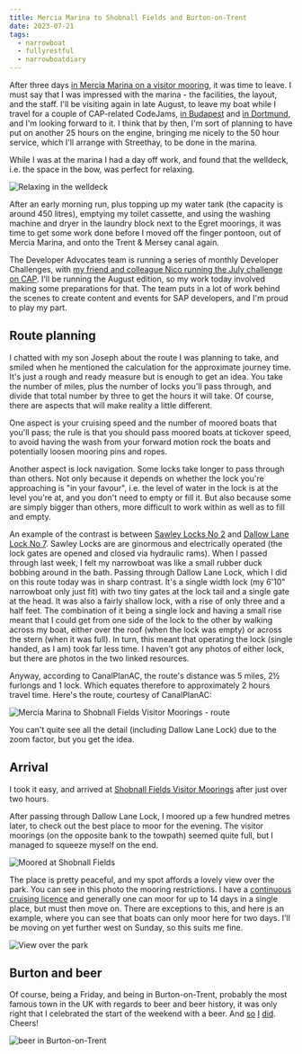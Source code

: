 ```yaml
---
title: Mercia Marina to Shobnall Fields and Burton-on-Trent
date: 2023-07-21
tags:
  - narrowboat
  - fullyrestful
  - narrowboatdiary
---
```

After three days [in Mercia Marina on a visitor mooring](/blog/posts/2023/07/18/oil-change-and-a-visit-to-mercia-marina/), it was time to leave. I must say that I was impressed with the marina - the facilities, the layout, and the staff. I'll be visiting again in late August, to leave my boat while I travel for a couple of CAP-related CodeJams, [in Budapest](/talks/#codejam-cap-hana-cloud-full-stack-apps-budapest) and [in Dortmund](/talks/#service-integration-with-cap-dortmund-de), and I'm looking forward to it. I think that by then, I'm sort of planning to have put on another 25 hours on the engine, bringing me nicely to the 50 hour service, which I'll arrange with Streethay, to be done in the marina.

While I was at the marina I had a day off work, and found that the welldeck, i.e. the space in the bow, was perfect for relaxing.

![Relaxing in the welldeck](/images/2023/07/relaxing-in-the-welldeck.jpg)

After an early morning run, plus topping up my water tank (the capacity is around 450 litres), emptying my toilet cassette, and using the washing machine and dryer in the laundry block next to the Egret moorings, it was time to get some work done before I moved off the finger pontoon, out of Mercia Marina, and onto the Trent & Mersey canal again.

The Developer Advocates team is running a series of monthly Developer Challenges, with [my friend and colleague Nico running the July challenge on CAP](https://blogs.sap.com/2023/07/05/sap-developer-challenge-sap-cloud-application-programming-model/). I'll be running the August edition, so my work today involved making some preparations for that. The team puts in a lot of work behind the scenes to create content and events for SAP developers, and I'm proud to play my part.

## Route planning

I chatted with my son Joseph about the route I was planning to take, and smiled when he mentioned the calculation for the approximate journey time. It's just a rough and ready measure but is enough to get an idea. You take the number of miles, plus the number of locks you'll pass through, and divide that total number by three to get the hours it will take. Of course, there are aspects that will make reality a little different.

One aspect is your cruising speed and the number of moored boats that you'll pass; the rule is that you should pass moored boats at tickover speed, to avoid having the wash from your forward motion rock the boats and potentially loosen mooring pins and ropes.

Another aspect is lock navigation. Some locks take longer to pass through than others. Not only because it depends on whether the lock you're approaching is "in your favour", i.e. the level of water in the lock is at the level you're at, and you don't need to empty or fill it. But also because some are simply bigger than others, more difficult to work within as well as to fill and empty.

An example of the contrast is between [Sawley Locks No 2](https://canalplan.uk/place/9g2k) and [Dallow Lane Lock No 7](https://canalplan.uk/place/hcik). Sawley Locks are are ginormous and electrically operated (the lock gates are opened and closed via hydraulic rams). When I passed through last week, I felt my narrowboat was like a small rubber duck bobbing around in the bath. Passing through Dallow Lane Lock, which I did on this route today was in sharp contrast. It's a single width lock (my 6'10" narrowboat only just fit) with two tiny gates at the lock tail and a single gate at the head. It was also a fairly shallow lock, with a rise of only three and a half feet. The combination of it being a single lock and having a small rise meant that I could get from one side of the lock to the other by walking across my boat, either over the roof (when the lock was empty) or across the stern (when it was full). In turn, this meant that operating the lock (single handed, as I am) took far less time. I haven't got any photos of either lock, but there are photos in the two linked resources.

Anyway, according to CanalPlanAC, the route's distance was 5 miles, 2½ furlongs and 1 lock. Which equates therefore to approximately 2 hours travel time. Here's the route, courtesy of CanalPlanAC:

![Mercia Marina to Shobnall Fields Visitor Moorings - route](/images/2023/07/mercia-marina-to-shobnall-visitor-moorings.png)

You can't quite see all the detail (including Dallow Lane Lock) due to the zoom factor, but you get the idea.

## Arrival

I took it easy, and arrived at [Shobnall Fields Visitor Moorings](https://canalplan.uk/place/746m) after just over two hours. 

After passing through Dallow Lane Lock, I moored up a few hundred metres later, to check out the best place to moor for the evening. The visitor moorings (on the opposite bank to the towpath) seemed quite full, but I managed to squeeze myself on the end. 

![Moored at Shobnall Fields](/images/2023/07/moored-at-shobnall-fields.jpg)

The place is pretty peaceful, and my spot affords a lovely view over the park. You can see in this photo the mooring restrictions. I have a [continuous cruising licence](https://canalrivertrust.org.uk/enjoy-the-waterways/boating/licence-your-boat/continuous-cruising) and generally one can moor for up to 14 days in a single place, but must then move on. There are exceptions to this, and here is an example, where you can see that boats can only moor here for two days. I'll be moving on yet further west on Sunday, so this suits me fine.

![View over the park](/images/2023/07/view-over-the-park.jpg)

## Burton and beer

Of course, being a Friday, and being in Burton-on-Trent, probably the most famous town in the UK with regards to beer and beer history, it was only right that I celebrated the start of the weekend with a beer. And [so](https://untappd.com/user/qmacro/checkin/1296156940) [I](https://untappd.com/user/qmacro/checkin/1296164172) [did](https://untappd.com/user/qmacro/checkin/1296177918). Cheers!

![beer in Burton-on-Trent](/images/2023/07/beer-in-burton.jpg)
